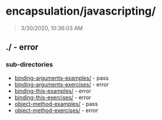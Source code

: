 # encapsulation/javascripting/

> 3/30/2020, 10:36:03 AM 

## ./ - error


### sub-directories

* [binding-arguments-examples/](./binding-arguments-examples/REVIEW.md) - pass
* [binding-arguments-exercises/](./binding-arguments-exercises/REVIEW.md) - error
* [binding-this-examples/](./binding-this-examples/REVIEW.md) - error
* [binding-this-exercises/](./binding-this-exercises/REVIEW.md) - error
* [object-method-examples/](./object-method-examples/REVIEW.md) - pass
* [object-method-exercises/](./object-method-exercises/REVIEW.md) - error

